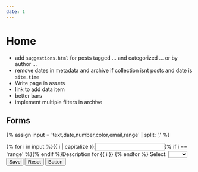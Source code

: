 ```yaml
---
date: 1
---
```


Home
====

- add `suggestions.html` for posts tagged ... and categorized ... or by author ...
- remove dates in metadata and archive if collection isnt posts and date is `site.time`
- Write page in assets
- link to add data item
- better bars
- implement multiple filters in archive

Forms
-----

{% assign input = 'text,date,number,color,email,range' | split: ',' %}
<form class='prevent'>
  {% for i in input %}<label>{{ i | capitalize }}:<input required type="{{ i }}" name="{{ i }}" id="{{ i }}">{% if i == 'range' %}<output></output>{% endif %}<span>Description for {{ i }}</span></label>
  {% endfor %}
  <label>Select: <select><option hidden disabled selected value></option>{% for i in input %}<option value="{{ i }}">{{ i }}</option>{% endfor %}</select></label>
  <input type="submit" value="Save">
  <input type="reset" value="Reset">
  <input type="button" value="Button">
</form>